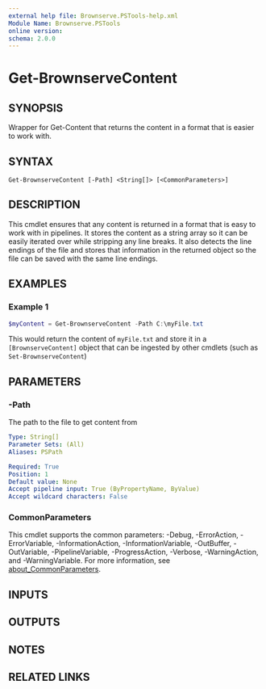 ```yaml
---
external help file: Brownserve.PSTools-help.xml
Module Name: Brownserve.PSTools
online version:
schema: 2.0.0
---
```


# Get-BrownserveContent

## SYNOPSIS

Wrapper for Get-Content that returns the content in a format that is easier to work with.

## SYNTAX

```text
Get-BrownserveContent [-Path] <String[]> [<CommonParameters>]
```

## DESCRIPTION

This cmdlet ensures that any content is returned in a format that is easy to work with in pipelines.
It stores the content as a string array so it can be easily iterated over while stripping any line breaks.
It also detects the line endings of the file and stores that information in the returned object so the file can
be saved with the same line endings.

## EXAMPLES

### Example 1

```powershell
$myContent = Get-BrownserveContent -Path C:\myFile.txt
```

This would return the content of `myFile.txt` and store it in a `[BrownserveContent]` object that can be ingested by other cmdlets (such as `Set-BrownserveContent`)

## PARAMETERS

### -Path

The path to the file to get content from

```yaml
Type: String[]
Parameter Sets: (All)
Aliases: PSPath

Required: True
Position: 1
Default value: None
Accept pipeline input: True (ByPropertyName, ByValue)
Accept wildcard characters: False
```

### CommonParameters

This cmdlet supports the common parameters: -Debug, -ErrorAction, -ErrorVariable, -InformationAction, -InformationVariable, -OutBuffer, -OutVariable, -PipelineVariable, -ProgressAction, -Verbose, -WarningAction, and -WarningVariable. For more information, see [about_CommonParameters](http://go.microsoft.com/fwlink/?LinkID=113216).

## INPUTS

## OUTPUTS

## NOTES

## RELATED LINKS
